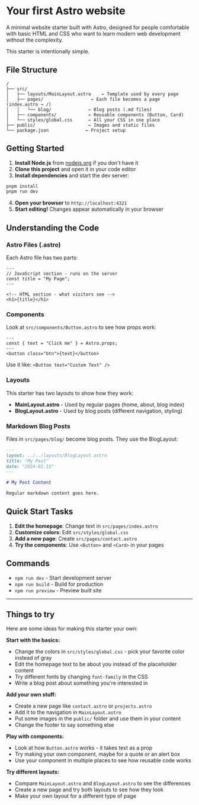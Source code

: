 # Your first Astro website

A minimal website starter built with Astro, designed for people comfortable with basic HTML and CSS who want to learn modern web development without the complexity.

This starter is intentionally simple.

## File Structure

```
/
├── src/
│   ├── layouts/MainLayout.astro    ← Template used by every page
│   ├── pages/                  ← Each file becomes a page (index.astro → /)
│   │   └── blog/              ← Blog posts (.md files)
│   ├── components/            ← Reusable components (Button, Card)
│   └── styles/global.css      ← All your CSS in one place
├── public/                    ← Images and static files
└── package.json              ← Project setup
```

## Getting Started

1. **Install Node.js** from [nodejs.org](https://nodejs.org/) if you don't have it
2. **Clone this project** and open it in your code editor
3. **Install dependencies** and start the dev server:

```bash
pnpm install
pnpm run dev
```

4. **Open your browser** to `http://localhost:4321`
5. **Start editing!** Changes appear automatically in your browser

## Understanding the Code

### Astro Files (.astro)

Each Astro file has two parts:

```astro
---
// JavaScript section - runs on the server
const title = "My Page";
---

<!-- HTML section - what visitors see -->
<h1>{title}</h1>
```

### Components

Look at `src/components/Button.astro` to see how props work:

```astro
---
const { text = "Click me" } = Astro.props;
---
<button class="btn">{text}</button>
```

Use it like: `<Button text="Custom Text" />`

### Layouts

This starter has two layouts to show how they work:

- **MainLayout.astro** - Used by regular pages (home, about, blog index)
- **BlogLayout.astro** - Used by blog posts (different navigation, styling)

### Markdown Blog Posts

Files in `src/pages/blog/` become blog posts. They use the BlogLayout:

```markdown
---
layout: ../../layouts/BlogLayout.astro
title: "My Post"
date: "2024-01-15"
---

# My Post Content

Regular markdown content goes here.
```

## Quick Start Tasks

1. **Edit the homepage**: Change text in `src/pages/index.astro`
2. **Customize colors**: Edit `src/styles/global.css`
3. **Add a new page**: Create `src/pages/contact.astro`
4. **Try the components**: Use `<Button>` and `<Card>` in your pages

## Commands

- `npm run dev` - Start development server
- `npm run build` - Build for production
- `npm run preview` - Preview built site

---

## Things to try

Here are some ideas for making this starter your own:

**Start with the basics:**

- Change the colors in `src/styles/global.css` - pick your favorite color instead of gray
- Edit the homepage text to be about you instead of the placeholder content
- Try different fonts by changing `font-family` in the CSS
- Write a blog post about something you're interested in

**Add your own stuff:**

- Create a new page like `contact.astro` or `projects.astro`
- Add it to the navigation in `MainLayout.astro`
- Put some images in the `public/` folder and use them in your content
- Change the footer to say something else

**Play with components:**

- Look at how `Button.astro` works - it takes text as a prop
- Try making your own component, maybe for a quote or an alert box
- Use your component in multiple places to see how reusable code works

**Try different layouts:**

- Compare `MainLayout.astro` and `BlogLayout.astro` to see the differences
- Create a new page and try both layouts to see how they look
- Make your own layout for a different type of page
